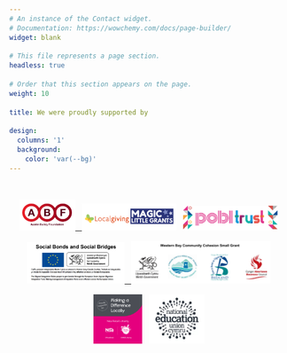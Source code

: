 ```yaml
---
# An instance of the Contact widget.
# Documentation: https://wowchemy.com/docs/page-builder/
widget: blank

# This file represents a page section.
headless: true

# Order that this section appears on the page.
weight: 10

title: We were proudly supported by

design:
  columns: '1'
  background:
    color: 'var(--bg)'
---
```


<br/>

<br/>

<div style="margin-top: 0; text-align:center;">
<a href="https://www.austinbaileyfoundation.charity/" target="_blank"><img src="ABF-LOGO.png" alt="ABF-logo" width="20%" style="display:inline;"/>&nbsp;&nbsp;&nbsp;<a href="https://localgiving.org/magic-little-grants/" target="_blank"><img src="LocalgivingLogo.png" alt="Localgiving-logo" width="34%" style="display:inline;"/></a>&nbsp;&nbsp;&nbsp;<a href="https://www.poblgroup.co.uk/pobl-trust/" target="_blank"><img src="Pobl.png" alt="Pobl-logo" width="34%" style="display:inline;"/></a>
</div>

<br/>

<div style="margin-top: 0; text-align:center;"><a href="https://www.gov.wales/" target="_blank"><img src="SocialBridges.png" alt="WG-logo" width="35%"  style="display:inline; text-align:center;"/>&nbsp;&nbsp;&nbsp;<a href="https://www.swansea.gov.uk/article/20077/Western-Bay-Community-Cohesion-small-grants-fund-2022--2023-terms-and-conditions" target="_blank"><img src="WesternBay.png" alt="WesternBay-logo" width="50%" style="display:inline; text-align:center;"/>
</div>

<br/>

<div style="margin-top: 0; text-align:center;">
<a href="https://www.nisalocally.co.uk/corporate/corporate-social-responsibility/making-a-difference-locally/" target="_blank"><img src="MADL.jpg" alt="MADL-logo" width="17.5%"  style="display:inline; text-align:center;"/></a>&nbsp;&nbsp;&nbsp;<a href="https://neu.org.uk/about/nations/neu-cymru" target="_blank"><img src="NEU-Cymru-logo.jpg" alt="NEU-Cymru-logo" width="20%"  style="display:inline; text-align:center;"/></a>
</div>



